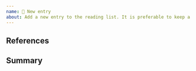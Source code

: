 ```yaml
---
name: 📝 New entry
about: Add a new entry to the reading list. It is preferable to keep a summary of what you understand.
---
```


## References



## Summary


